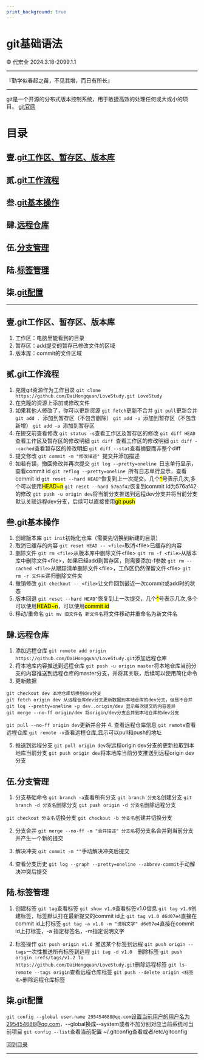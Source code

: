 ```yaml
---
print_background: true
---
```


# git基础语法
&copy; 代宏全 2024.3.18-2099.1.1

---

『勤学似春起之苗，不见其增，而日有所长』

---
git是一个开源的分布式版本控制系统，用于敏捷高效的处理任何或大或小的项目。
[git官网](https://git-scm.com/)



<h1 id="menu">目录</h1>

## 壹.[git工作区、暂存区、版本库](#p1)
## 贰.[git工作流程](#p2)
## 叁.[git基本操作](#p3)
## 肆.[远程仓库](#p4)
## 伍.[分支管理](#p5)
## 陆.[标签管理](#p6)
## 柒.[git配置](#p7)

---



<h2 id="p1"> 壹.git工作区、暂存区、版本库</h2>

1. 工作区：电脑里能看到的目录
2. 暂存区：add提交的暂存已修改文件的区域
3. 版本库：commit的文件区域

<h2 id="p2"> 贰.git工作流程</h2>

1. 克隆git资源作为工作目录
`git clone https://github.com/DaiHongquan/LoveStudy.git LoveStudy`
2. 在克隆的资源上添加或修改文件
3. 如果其他人修改了，你可以更新资源
`git fetch`更新不合并
`git pull`更新合并
`git add . `添加到暂存区（不包含删除）
`git add -u `添加到暂存区（不包含新增）
`git add -a `添加到暂存区
4. 在提交前查看修改
`git status -s`查看工作区及暂存区的修改
`git diff HEAD`查看工作区及暂存区的修改明细
`git diff `查看工作区的修改明细
`git diff --cached`查看暂存区的修改明细
`git diff --stat`查看摘要而非整个diff
5. 提交修改
`git commit -m "修改描述" `提交并添加描述
6. 如若有误，撤回修改并再次提交
`git log --pretty=oneline `日志单行显示，查看commit id
`git reflog --pretty=oneline `所有日志单行显示，查看commit id
`git reset --hard HEAD^`恢复到上一次提交，几个<mark>^</mark>号表示几次,多个可以使用<mark>HEAD~n</mark>
`git reset --hard 576af42`恢复到commit id为576af42的修改
`git push -u origin dev`将当前分支推送到远程dev分支并将当前分支默认关联远程dev分支，后续可以直接使用<mark>git push</mark>

<h2 id="p3"> 叁.git基本操作</h2>

1. 创建版本库
`git init`初始化仓库（需要先切换到新建的目录）
2. 取消已缓存的内容
`git reset HEAD -- <file>`取消\<file>已缓存的内容
3. 删除文件
`git rm <file>`从版本库中删除文件\<file>
`git rm -f <file>`从版本库中删除文件\<file>，如果已经add到暂存区，则需要添加-f参数
`git rm --cached <file>`从跟踪清单删除文件\<file>，工作区仍然保留文件\<file>
`git rm -r 文件夹`递归删除文件夹
4. 撤销修改
`git checkout -- <file>`让文件回到最近一次commit或add时的状态
5. 版本回退
`git reset --hard HEAD^`恢复到上一次提交，几个<mark>^</mark>号表示几次,多个可以使用<mark>HEAD~n</mark>，可以使用<mark>commit id</mark>
6. 移动/重命名
`git mv 旧文件名 新文件名`将文件移动并重命名为新文件名

<h2 id="p4"> 肆.远程仓库</h2>

1. 添加远程仓库
`git remote add origin https://github.com/DaiHongquan/LoveStudy.git`添加远程仓库
2. 将本地库内容推送到远程仓库
`git push -u origin master`将本地仓库当前分支的内容推送到远程仓库的master分支，并将其关联，后续可以使用简化命令
3. 更新数据
```
git checkout dev 本地仓库切换到dev分支
git fetch origin dev 从远程仓库dev分支更新数据到本地仓库的dev分支，但是不合并
git log --pretty=oneline -p dev..origin/dev 显示每次提交的内容差异
git merge --no-ff origin/dev 将origin/dev分支合并到本地仓库的dev分支
```
`git pull --no-ff origin dev`更新并合并
4. 查看远程仓库信息
`git remote`查看远程仓库
`git remote -v`查看远程仓库,显示可以pull和push的地址

5. 推送到远程分支
`git pull origin dev`将远程origin dev分支的更新拉取到本地库当前分支
`git push origin dev`将本地库当前分支推送到远程origin dev分支


<h2 id="p5"> 伍.分支管理</h2>

1. 分支基础命令
`git branch -a`查看所有分支
`git branch 分支名`创建分支
`git branch -d 分支名`删除分支
`git push origin -d 分支名`删除远程分支

`git checkout 分支名`切换分支
`git checkout -b 分支名`创建并切换分支

2. 分支合并
`git merge --no-ff -m "合并描述" 分支名`将分支名合并到当前分支并产生一个新的提交 

3. 解决冲突
`git commit -m ""`手动解决冲突后提交

4. 查看分支历史
`git log --graph --pretty=oneline --abbrev-commit`手动解决冲突后提交

<h2 id="p6"> 陆.标签管理</h2>

1. 创建标签
`git tag`查看标签
`git show v1.0`查看标签v1.0信息
`git tag v1.0`创建标签，标签默认打在最新提交的commit id上
`git tag v1.0 d6d07e4`直接在commit id上打标签
`git tag -a v1.0 -m "说明文字" d6d07e4`直接在commit id上打标签，-a 指定标签名，-m指定说明文字

2. 标签操作
`git push origin v1.0 `推送某个标签到远程
`git push origin --tags`一次性推送所有标签到远程
`git tag -d v1.0  `删除标签
`git push origin :refs/tags/v1.2 To https://github.com/DaiHongquan/LoveStudy.git`删除远程标签
`git ls-remote --tags origin`查看远程仓库标签
`git push --delete origin <标签名>`删除远程仓库标签

<h2 id="p6"> 柒.git配置</h2>

`git config --global user.name 295454688@qq.com`设置当前用户的用户名为295454688@qq.com，--global换成--system或者不加分别对应当前系统可当前项目
`git config --list`查看当前配置
~/.gitconfig查看或者/etc/gitconfig

[回到目录](#menu)

---














